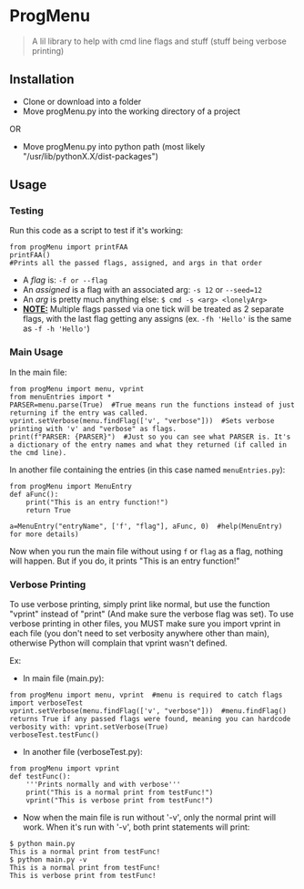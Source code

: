 # ProgMenu

> A lil library to help with cmd line flags and stuff (stuff being verbose printing)

## Installation

- Clone or download into a folder
- Move progMenu.py into the working directory of a project

OR

- Move progMenu.py into python path (most likely "/usr/lib/pythonX.X/dist-packages")

## Usage

### Testing

Run this code as a script to test if it's working:

```
from progMenu import printFAA
printFAA()
#Prints all the passed flags, assigned, and args in that order
```

- A *flag* is: `-f or --flag`
- An *assigned* is a flag with an associated arg: `-s 12` or `--seed=12`
- An *arg* is pretty much anything else: `$ cmd -s <arg> <lonelyArg>`
- <u>**NOTE:**</u> Multiple flags passed via one tick will be treated as 2 separate flags, with the last flag getting any assigns (ex. `-fh 'Hello'` is the same as `-f -h 'Hello'`)

### Main Usage

In the main file:
```
from progMenu import menu, vprint
from menuEntries import *
PARSER=menu.parse(True)  #True means run the functions instead of just returning if the entry was called.
vprint.setVerbose(menu.findFlag(['v', "verbose"]))  #Sets verbose printing with 'v' and "verbose" as flags.
print(f"PARSER: {PARSER}")  #Just so you can see what PARSER is. It's a dictionary of the entry names and what they returned (if called in the cmd line).
```

In another file containing the entries (in this case named `menuEntries.py`):
```
from progMenu import MenuEntry
def aFunc():
	print("This is an entry function!")
	return True

a=MenuEntry("entryName", ['f', "flag"], aFunc, 0)  #help(MenuEntry) for more details)
```

Now when you run the main file without using `f` or `flag` as a flag, nothing will happen. But if you do, it prints "This is an entry function!"

### Verbose Printing

To use verbose printing, simply print like normal, but use the function "vprint" instead of "print" (And make sure the verbose flag was set).
To use verbose printing in other files, you MUST make sure you import vprint in each file (you don't need to set verbosity anywhere other than main), otherwise Python will complain that vprint wasn't defined.

Ex:
- In main file (main.py):
```
from progMenu import menu, vprint  #menu is required to catch flags
import verboseTest
vprint.setVerbose(menu.findFlag(['v', "verbose"]))  #menu.findFlag() returns True if any passed flags were found, meaning you can hardcode verbosity with: vprint.setVerbose(True)
verboseTest.testFunc()
```

- In another file (verboseTest.py):
```
from progMenu import vprint
def testFunc():
	'''Prints normally and with verbose'''
	print("This is a normal print from testFunc!")
	vprint("This is verbose print from testFunc!")
```

- Now when the main file is run without '-v', only the normal print will work. When it's run with '-v', both print statements will print:
```
$ python main.py
This is a normal print from testFunc!
$ python main.py -v
This is a normal print from testFunc!
This is verbose print from testFunc!
```
